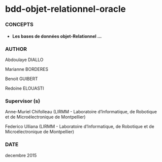 # bdd-objet-relationnel-oracle

### CONCEPTS
  * #### Les bases de données objet-Relationnel ...

### AUTHOR

Abdoulaye DIALLO

Marianne BORDERES

Benoit GUIBERT

Redoine ELOUASTI


### Supervisor (s) 
  Anne-Muriel Chifolleau (LIRMM - Laboratoire d’Informatique, de Robotique et de Microélectronique de Montpellier)

  Federico Ulliana (LIRMM - Laboratoire d’Informatique, de Robotique et de Microélectronique de Montpellier)

### DATE
decembre 2015
